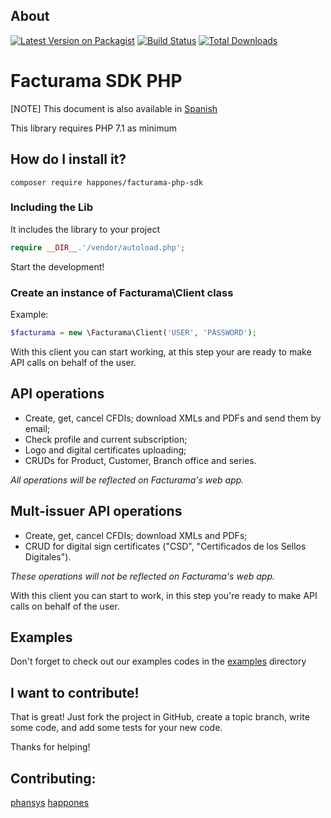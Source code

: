 ## About

[![Latest Version on Packagist](https://img.shields.io/packagist/v/happones/facturama-php-sdk.svg?style=flat-square)](https://packagist.org/packages/happones/facturama-php-sdk)
[![Build Status](https://travis-ci.org/happones/facturama-php-sdk.png?branch=master)](https://travis-ci.org/happones/facturama-php-sdk)
[![Total Downloads](https://img.shields.io/packagist/dt/happones/facturama-php-sdk.svg?style=flat-square)](https://packagist.org/packages/happones/facturama-php-sdk)

# Facturama SDK PHP

[NOTE] This document is also available in [Spanish]

This library requires PHP 7.1 as minimum

## How do I install it?

    composer require happones/facturama-php-sdk

### Including the Lib

It includes the library to your project
```php
require __DIR__.'/vendor/autoload.php';
```

Start the development!

### Create an instance of Facturama\Client class

Example:
```php
$facturama = new \Facturama\Client('USER', 'PASSWORD');
```

With this client you can start working, at this step your are ready to make API
calls on behalf of the user.

## API operations

- Create, get, cancel CFDIs; download XMLs and PDFs and send them by email;
- Check profile and current subscription;
- Logo and digital certificates uploading;
- CRUDs for Product, Customer, Branch office and series.

*All operations will be reflected on Facturama's web app.*

## Mult-issuer API operations

- Create, get, cancel CFDIs; download XMLs and PDFs;
- CRUD for digital sign certificates ("CSD", "Certificados de los Sellos Digitales").

*These operations will not be reflected on Facturama's web app.*

With this client you can start to work, in this step you're ready to make API calls on behalf of the user.

## Examples
Don't forget to check out our examples codes in the  [examples] directory

## I want to contribute!
That is great! Just fork the project in GitHub, create a topic branch, write some code, and add some tests for your new code.

Thanks for helping!

## Contributing:
[phansys](https://github.com/phansys)
[happones](https://github.com/happones)

[Spanish]: ./README-es.md
[examples]: ./examples/
